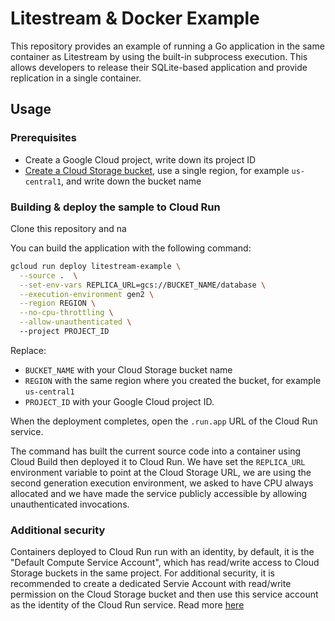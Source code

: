 Litestream & Docker Example
===========================

This repository provides an example of running a Go application in the same
container as Litestream by using the built-in subprocess execution. This allows
developers to release their SQLite-based application and provide replication in
a single container.


## Usage

### Prerequisites

* Create a Google Cloud project, write down its project ID
* [Create a Cloud Storage bucket](https://cloud.google.com/storage/docs/creating-buckets), use a single region, for example `us-central1`, and write down the bucket name


### Building & deploy the sample to Cloud Run

Clone this repository and na

You can build the application with the following command:

```sh
gcloud run deploy litestream-example \
  --source .  \
  --set-env-vars REPLICA_URL=gcs://BUCKET_NAME/database \
  --execution-environment gen2 \
  --region REGION \
  --no-cpu-throttling \
  --allow-unauthenticated \ 
  --project PROJECT_ID
```

Replace:

* `BUCKET_NAME` with your Cloud Storage bucket name
* `REGION` with the same region where you created the bucket, for example `us-central1`
* `PROJECT_ID` with your Google Cloud project ID.

When the deployment completes, open the `.run.app` URL of the Cloud Run service.

The command has built the current source code into a container using Cloud Build then deployed it to Cloud Run.
We have set the `REPLICA_URL` environment variable to point at the Cloud Storage URL, we are using the second generation execution environment, we asked to have CPU always allocated  and we have made the service publicly accessible by allowing unauthenticated invocations.

### Additional security

Containers deployed to Cloud Run run with an identity, by default, it is the "Default Compute Service Account", which has read/write access to Cloud Storage buckets in the same project.
For additional security, it is recommended to create a dedicated Servie Account with read/write permission on the Cloud Storage bucket and then use this service account as the identity of the Cloud Run service. 
Read more [here](https://cloud.google.com/run/docs/securing/service-identity)
